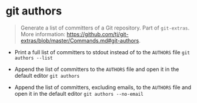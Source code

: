 # git authors
> Generate a list of committers of a Git repository.
> Part of `git-extras`.
> More information: <https://github.com/tj/git-extras/blob/master/Commands.md#git-authors>.

- Print a full list of committers to stdout instead of to the `AUTHORS` file
`git authors --list`

- Append the list of committers to the `AUTHORS` file and open it in the default editor
`git authors`

- Append the list of committers, excluding emails, to the `AUTHORS` file and open it in the default editor
`git authors --no-email`
